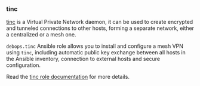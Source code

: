 ### tinc

[tinc](https://tinc-vpn.org/) is a Virtual Private Network daemon, it
can be used to create encrypted and tunneled connections to other hosts,
forming a separate network, either a centralized or a mesh one.

`debops.tinc` Ansible role allows you to install and configure a mesh
VPN using `tinc`, including automatic public key exchange between all
hosts in the Ansible inventory, connection to external hosts and secure
configuration.

Read the [tinc role documentation](https://docs.debops.org/en/master/ansible/roles/tinc/) for more details.
